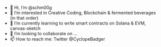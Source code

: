 - 👋 Hi, I’m @schm00g
- 👀 I’m interested in Creative Coding, Blockchain & fermented beverages (in that order) 
- 🌱 I’m currently learning to write smart contracts on Solana & EVM, canvas-sketch
- 💞️ I’m looking to collaborate on ... 
- 📫 How to reach me: Twitter @CyclopeBadger

<!---
schm00g/schm00g is a ✨ special ✨ repository because its `README.md` (this file) appears on your GitHub profile.
You can click the Preview link to take a look at your changes.
--->
